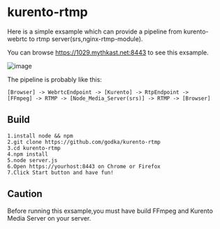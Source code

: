 # kurento-rtmp #

Here is a simple exsample which can provide a pipeline from kurento-webrtc to rtmp server(srs,nginx-rtmp-module).

You can browse https://1029.mythkast.net:8443 to see this exsample.

![image](https://github.com/godka/kurento-rtmp/raw/master/img/rtp.png)

The pipeline is probably like this:

```
[Browser] -> WebrtcEndpoint -> [Kurento] -> RtpEndpoint -> 
[FFmpeg] -> RTMP -> [Node_Media_Server(srs)] -> RTMP -> [Browser]
```

## Build ##

```
1.install node && npm
2.git clone https://github.com/godka/kurento-rtmp
3.cd kurento-rtmp
4.npm install
5.node server.js
6.Open https://yourhost:8443 on Chrome or Firefox
7.Click Start button and have fun!
```

## Caution ##

Before running this exsample,you must have build FFmpeg and Kurento Media Server on your server.
